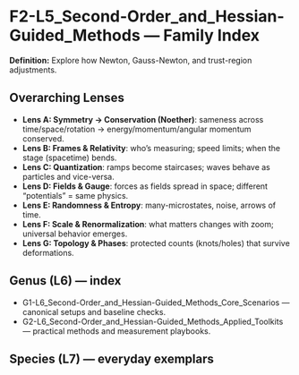# F2-L5_Second-Order_and_Hessian-Guided_Methods — Family Index
**Definition:** Explore how Newton, Gauss-Newton, and trust-region adjustments.

## Overarching Lenses

- **Lens A: Symmetry -> Conservation (Noether)**: sameness across time/space/rotation → energy/momentum/angular momentum conserved.
- **Lens B: Frames & Relativity**: who’s measuring; speed limits; when the stage (spacetime) bends.
- **Lens C: Quantization**: ramps become staircases; waves behave as particles and vice-versa.
- **Lens D: Fields & Gauge**: forces as fields spread in space; different “potentials” = same physics.
- **Lens E: Randomness & Entropy**: many-microstates, noise, arrows of time.
- **Lens F: Scale & Renormalization**: what matters changes with zoom; universal behavior emerges.
- **Lens G: Topology & Phases**: protected counts (knots/holes) that survive deformations.

## Genus (L6) — index
- G1-L6_Second-Order_and_Hessian-Guided_Methods_Core_Scenarios — canonical setups and baseline checks.
- G2-L6_Second-Order_and_Hessian-Guided_Methods_Applied_Toolkits — practical methods and measurement playbooks.

## Species (L7) — everyday exemplars

